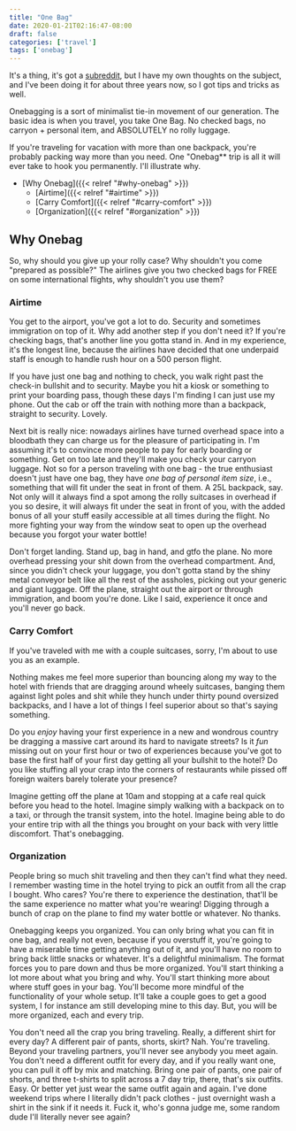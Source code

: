 ```yaml
---
title: "One Bag"
date: 2020-01-21T02:16:47-08:00
draft: false
categories: ['travel']
tags: ['onebag']
---
```


It's a thing, it's got a [subreddit](https://old.reddit.com/r/onebag), but I
have my own thoughts on the subject, and I've been doing it for about three
years now, so I got tips and tricks as well.

Onebagging is a sort of minimalist tie-in movement of our generation. The basic
idea is when you travel, you take One Bag. No checked bags, no carryon +
personal item, and ABSOLUTELY no rolly luggage.

If you're traveling for vacation with more than one backpack, you're probably
packing way more than you need. One "Onebag** trip is all it will ever take to
hook you permanently. I'll illustrate why.

* [Why Onebag]({{< relref "#why-onebag" >}})
  * [Airtime]({{< relref "#airtime" >}})
  * [Carry Comfort]({{< relref "#carry-comfort" >}})
  * [Organization]({{< relref "#organization" >}})

## Why Onebag
So, why should you give up your rolly case? Why shouldn't you come "prepared
as possible?" The airlines give you two checked bags for FREE on some
international flights, why shouldn't you use them?

### Airtime
You get to the airport, you've got a lot to do. Security and sometimes
immigration on top of it. Why add another step if you don't need it? If you're
checking bags, that's another line you gotta stand in. And in my experience,
it's the longest line, because the airlines have decided that one underpaid
staff is enough to handle rush hour on a 500 person flight.

If you have just one bag and nothing to check, you walk right past the check-in
bullshit and to security. Maybe you hit a kiosk or something to print your
boarding pass, though these days I'm finding I can just use my phone.
Out the cab or off the train with nothing more than a backpack, straight to
security. Lovely.

Next bit is really nice: nowadays airlines have turned overhead space into a
bloodbath they can charge us for the pleasure of participating in. I'm assuming
it's to convince more people to pay for early boarding or something. Get on too
late and they'll make you check your carryon luggage. Not so for a person
traveling with one bag - the true enthusiast doesn't just have one bag, they
have *one bag of personal item size*, i.e., something that will fit under the
seat in front of them. A 25L backpack, say. Not only will it always find a spot
among the rolly suitcases in overhead if you so desire, it will always fit under
the seat in front of you, with the added bonus of all your stuff easily
accessible at all times during the flight. No more fighting your way from the
window seat to open up the overhead because you forgot your water bottle!

Don't forget landing. Stand up, bag in hand, and gtfo the plane. No more
overhead pressing your shit down from the overhead compartment. And, since you
didn't check your luggage, you don't gotta stand by the shiny metal conveyor
belt like all the rest of the assholes, picking out your generic and giant
luggage. Off the plane, straight out the airport or through immigration, and
boom you're done. Like I said, experience it once and you'll never go back.

### Carry Comfort
If you've traveled with me with a couple suitcases, sorry, I'm about to use
you as an example.

Nothing makes me feel more superior than bouncing along my way to the hotel
with friends that are dragging around wheely suitcases, banging them against
light poles and shit while they hunch under thirty pound oversized backpacks,
and I have a lot of things I feel superior about so that's saying something.

Do you *enjoy* having your first experience in a new and wondrous country be
dragging a massive cart around its hard to navigate streets? Is it *fun* missing
out on your first hour or two of experiences because you've got to base the
first half of your first day getting all your bullshit to the hotel? Do you like
stuffing all your crap into the corners of restaurants while pissed off foreign
waiters barely tolerate your presence?

Imagine getting off the plane at 10am and stopping at a cafe real quick before
you head to the hotel. Imagine simply walking with a backpack on to a taxi, or
through the transit system, into the hotel. Imagine being able to do your entire
trip with all the things you brought on your back with very little discomfort.
That's onebagging.

### Organization

People bring so much shit traveling and then they can't find what they need.
I remember wasting time in the hotel trying to pick an outfit from all the crap
I bought. Who cares? You're there to experience the destination, that'll be the
same experience no matter what you're wearing! Digging through a bunch of crap
on the plane to find my water bottle or whatever. No thanks.

Onebagging keeps you organized. You can only bring what you can fit in one
bag, and really not even, because if you overstuff it, you're going to have a
miserable time getting anything out of it, and you'll have no room to bring back
little snacks or whatever. It's a delightful minimalism. The format forces you
to pare down and thus be more organized. You'll start thinking a lot more about
what you bring and why. You'll start thinking more about where stuff goes in
your bag. You'll become more mindful of the functionality of your whole setup.
It'll take a couple goes to get a good system, I for instance am still
developing mine to this day. But, you will be more organized, each and every
trip.


You don't need all the crap you bring traveling. Really, a different shirt for
every day? A different pair of pants, shorts, skirt? Nah. You're traveling.
Beyond your traveling partners, you'll never see anybody you meet again. You
don't need a different outfit for every day, and if you really want one, you can
pull it off by mix and matching. Bring one pair of pants,
one pair of shorts, and three t-shirts to
split across a 7 day trip, there, that's six outfits. Easy. Or better yet just
wear the same outfit again and again. I've done weekend trips where I literally
didn't pack clothes - just overnight wash a shirt in the sink if it needs it.
Fuck it, who's gonna judge me, some random dude I'll literally never see again?
